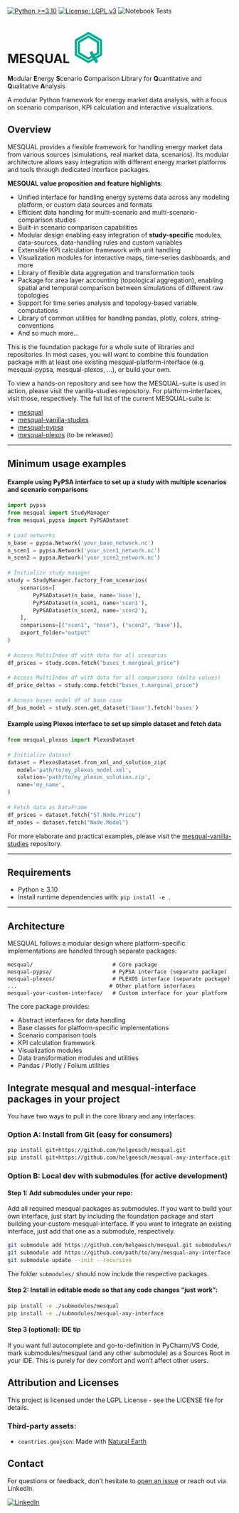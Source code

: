 [![Python >=3.10](https://img.shields.io/badge/python-≥3.10-blue.svg)](https://www.python.org/downloads/release/python-3100/)
[![License: LGPL v3](https://img.shields.io/badge/License-LGPL%20v3-blue.svg)](https://www.gnu.org/licenses/lgpl-3.0)
![Notebook Tests](https://github.com/helgeesch/mesqual/actions/workflows/test-with-vanilla-studies.yml/badge.svg)

# MESQUAL <img src="assets/logo-turq.svg" width="70" height="70" alt="logo">
**M**odular **E**nergy **S**cenario **C**omparison **L**ibrary for **Q**uantitative and **Q**ualitative **A**nalysis

A modular Python framework for energy market data analysis, with a focus on scenario comparison, KPI calculation and interactive visualizations.

## Overview

MESQUAL provides a flexible framework for handling energy market data from various sources (simulations, real market data, scenarios). Its modular architecture allows easy integration with different energy market platforms and tools through dedicated interface packages.

**MESQUAL value proposition and feature highlights**:
- Unified interface for handling energy systems data across any modeling platform, or custom data sources and formats
- Efficient data handling for multi-scenario and multi-scenario-comparison studies
- Built-in scenario comparison capabilities
- Modular design enabling easy integration of **study-specific** modules, data-sources, data-handling rules and custom variables 
- Extensible KPI calculation framework with unit handling
- Visualization modules for interactive maps, time-series dashboards, and more
- Library of flexible data aggregation and transformation tools
- Package for area layer accounting (topological aggregation), enabling spatial and temporal comparison between simulations of different raw topologies
- Support for time series analysis and topology-based variable computations
- Library of common utilities for handling pandas, plotly, colors, string-conventions
- And so much more...

This is the foundation package for a whole suite of libraries and repositories. 
In most cases, you will want to combine this foundation package with at least one existing mesqual-platform-interface (e.g. mesqual-pypsa, mesqual-plexos, ...), or build your own.

To view a hands-on repository and see how the MESQUAL-suite is used in action, please visit the vanilla-studies repository. For platform-interfaces, visit those, respectively. The full list of the current MESQUAL-suite is:
- [mesqual](https://github.com/helgeesch/mesqual)
- [mesqual-vanilla-studies](https://github.com/helgeesch/mesqual-vanilla-studies)
- [mesqual-pypsa](https://github.com/helgeesch/mesqual-pypsa)
- [mesqual-plexos](https://github.com/helgeesch/mesqual-plexos) (to be released)

[//]: # (- [mesqual-etp]&#40;https://github.com/helgeesch/mesqual-etp&#41; &#40;to be released&#41;)
[//]: # (- [mesqual-gui]&#40;https://github.com/helgeesch/mesqual-gui&#41; &#40;to be released&#41;)
[//]: # (- [mesqual-antares]&#40;https://github.com/helgeesch/mesqual-antares&#41; &#40;to be released&#41;)
[//]: # (- [mesqual-bid3]&#40;https://github.com/helgeesch/mesqual-bid3&#41; &#40;to be released&#41;)

---

## Minimum usage examples

#### Example using PyPSA interface to set up a study with multiple scenarios and scenario comparisons

```python
import pypsa
from mesqual import StudyManager
from mesqual_pypsa import PyPSADataset

# Load networks
n_base = pypsa.Network('your_base_network.nc')
n_scen1 = pypsa.Network('your_scen1_network.nc')
n_scen2 = pypsa.Network('your_scen2_network.nc')

# Initialize study manager
study = StudyManager.factory_from_scenarios(
    scenarios=[
        PyPSADataset(n_base, name='base'),
        PyPSADataset(n_scen1, name='scen1'),
        PyPSADataset(n_scen2, name='scen2'),
    ],
    comparisons=[("scen1", "base"), ("scen2", "base")],
    export_folder="output"
)

# Access MultiIndex df with data for all scenarios
df_prices = study.scen.fetch("buses_t.marginal_price")

# Access MultiIndex df with data for all comparisons (delta values)
df_price_deltas = study.comp.fetch("buses_t.marginal_price")

# Access buses model df of base case
df_bus_model = study.scen.get_dataset('base').fetch('buses')
```

#### Example using Plexos interface to set up simple dataset and fetch data
```python
from mesqual_plexos import PlexosDataset

# Initialize dataset
dataset = PlexosDataset.from_xml_and_solution_zip(
   model='path/to/my_plexos_model.xml', 
   solution='path/to/my_plexos_solution.zip',
   name='my_name',
)

# Fetch data as DataFrame
df_prices = dataset.fetch("ST.Node.Price")
df_nodes = dataset.fetch("Node.Model")
```

For more elaborate and practical examples, please visit the [mesqual-vanilla-studies](https://github.com/helgeesch/mesqual-vanilla-studies.git) repository.

---

## Requirements
- Python ≥ 3.10
- Install runtime dependencies with: `pip install -e .`

---

## Architecture
MESQUAL follows a modular design where platform-specific implementations are handled through separate packages:

```
mesqual/                         # Core package
mesqual-pypsa/                   # PyPSA interface (separate package)
mesqual-plexos/                  # PLEXOS interface (separate package)
...                             # Other platform interfaces
mesqual-your-custom-interface/   # Custom interface for your platform
```

The core package provides:
- Abstract interfaces for data handling
- Base classes for platform-specific implementations
- Scenario comparison tools
- KPI calculation framework
- Visualization modules
- Data transformation modules and utilities
- Pandas / Plotly / Folium utilities

## Integrate mesqual and mesqual-interface packages in your project

You have two ways to pull in the core library and any interfaces:

### Option A: Install from Git (easy for consumers)
```bash
pip install git+https://github.com/helgeesch/mesqual.git
pip install git+https://github.com/helgeesch/mesqual-any-interface.git
```

### Option B: Local dev with submodules (for active development)
#### Step 1: Add submodules under your repo:
Add all required mesqual packages as submodules. If you want to build your own interface, just start by including the foundation package and start building your-custom-mesqual-interface. If you want to integrate an existing interface, just add that one as a submodule, respectively.
```bash
git submodule add https://github.com/helgeesch/mesqual.git submodules/mesqual
git submodule add https://github.com/path/to/any/mesqual-any-interface.git submodules/mesqual-any-interface
git submodule update --init --recursive
```
The folder `submodules/` should now include the respective packages.

#### Step 2: Install in editable mode so that any code changes “just work”:
```bash
pip install -e ./submodules/mesqual
pip install -e ./submodules/mesqual-any-interface
```

#### Step 3 (optional): IDE tip
If you want full autocomplete and go-to-definition in PyCharm/VS Code, mark submodules/mesqual (and any other submodule) as a Sources Root in your IDE. This is purely for dev comfort and won’t affect other users.

## Attribution and Licenses
This project is licensed under the LGPL License - see the LICENSE file for details.

### Third-party assets:
- `countries.geojson`: Made with [Natural Earth](https://github.com/nvkelso/natural-earth-vector.git)

## Contact
For questions or feedback, don't hesitate to [open an issue](https://github.com/helgeesch/mesqual/issues) or reach out via LinkedIn.

[![LinkedIn](https://img.shields.io/badge/LinkedIn-0077B5?style=flat&logo=linkedin&logoColor=white)](https://www.linkedin.com/in/helge-e-8201041a7/)